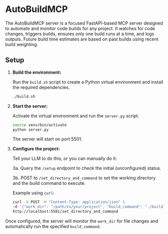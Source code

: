 # AutoBuildMCP

The AutoBuildMCP server is a focused FastAPI-based MCP server designed to automate and monitor code builds for any project. It watches for code changes, triggers builds, ensures only one build runs at a time, and logs outputs. Future build time estimates are based on past builds using recent build weighting.

## Setup

1.  **Build the environment:**

    Run the `build.sh` script to create a Python virtual environment and install the required dependencies.
    ```bash
    ./build.sh
    ```

2.  **Start the server:**

    Activate the virtual environment and run the `server.py` script.
    ```bash
    source venv/bin/activate
    python server.py
    ```
    The server will start on port 5501.

3.  **Configure the project:**

    Tell your LLM to do this, or you can manually do it:

    3a. Query the `/setup` endpoint to check the initial (unconfigured) status.

    3b. POST to `/set_directory_and_command` to set the working directory and the build command to execute.

    Example using `curl`:
    ```bash
    curl -X POST -H "Content-Type: application/json" \
    -d '{"work_dir": "/path/to/your/project", "build_command": "./build.sh", "build_delay": 2.0}' \
    http://localhost:5501/set_directory_and_command
    ```

Once configured, the server will monitor the `work_dir` for file changes and automatically run the specified `build_command`.
